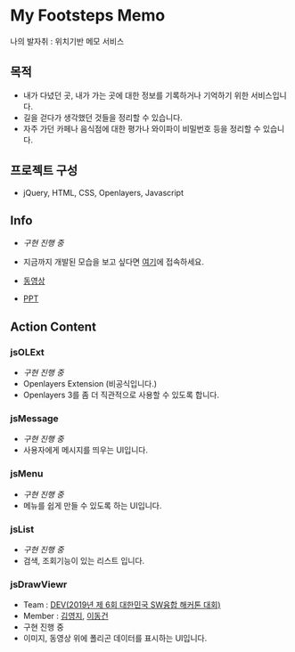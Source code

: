 # My Footsteps Memo

나의 발자취 : 위치기반 메모 서비스

## 목적

- 내가 다녔던 곳, 내가 가는 곳에 대한 정보를 기록하거나 기억하기 위한 서비스입니다.
- 길을 걷다가 생각했던 것들을 정리할 수 있습니다.
- 자주 가던 카페나 음식점에 대한 평가나 와이파이 비밀번호 등을 정리할 수 있습니다.

## 프로젝트 구성

- jQuery, HTML, CSS, Openlayers, Javascript

## Info

- *구현 진행 중*
- 지금까지 개발된 모습을 보고 싶다면 [여기](http://duration.digimoon.net/dev/web/footsteps/)에 접속하세요.

- [동영상](https://drive.google.com/file/d/1Hom95te7raA9_tZChJQHnZo-mEjwpwTu/view?usp=sharing)
- [PPT](https://drive.google.com/file/d/1CRKurnAvLq5gOfQXP8sOZ_wZnijhIoBe/view?usp=sharing)

## Action Content

### jsOLExt

- *구현 진행 중*
- Openlayers Extension (비공식입니다.)
- Openlayers 3를 좀 더 직관적으로 사용할 수 있도록 합니다.

### jsMessage

- *구현 진행 중*
- 사용자에게 메시지를 띄우는 UI입니다.

### jsMenu

- *구현 진행 중*
- 메뉴를 쉽게 만들 수 있도록 하는 UI입니다.

### jsList

- *구현 진행 중*
- 검색, 조회기능이 있는 리스트 입니다.

### jsDrawViewr

- Team : [DEV(2019년 제 6회 대한민국 SW융합 해커톤 대회)](https://github.com/Sotaneum/2019-KOREA-SW-HACKATHON)
- Member : [김영지](https://github.com/Yeong-o), [이동건](https://github.com/Sotaneum)
- 구현 진행 중
- 이미지, 동영상 위에 폴리곤 데이터를 표시하는 UI입니다.
